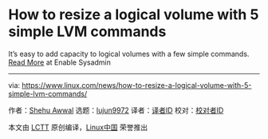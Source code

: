 [#]: subject: (How to resize a logical volume with 5 simple LVM commands)
[#]: via: (https://www.linux.com/news/how-to-resize-a-logical-volume-with-5-simple-lvm-commands/)
[#]: author: (Shehu Awwal https://www.redhat.com/sysadmin/resize-lvm-simple)
[#]: collector: (lujun9972)
[#]: translator: ( )
[#]: reviewer: ( )
[#]: publisher: ( )
[#]: url: ( )

How to resize a logical volume with 5 simple LVM commands
======

It’s easy to add capacity to logical volumes with a few simple commands.
[Read More][1] at Enable Sysadmin

--------------------------------------------------------------------------------

via: https://www.linux.com/news/how-to-resize-a-logical-volume-with-5-simple-lvm-commands/

作者：[Shehu Awwal][a]
选题：[lujun9972][b]
译者：[译者ID](https://github.com/译者ID)
校对：[校对者ID](https://github.com/校对者ID)

本文由 [LCTT](https://github.com/LCTT/TranslateProject) 原创编译，[Linux中国](https://linux.cn/) 荣誉推出

[a]: https://www.redhat.com/sysadmin/resize-lvm-simple
[b]: https://github.com/lujun9972
[1]: https://www.redhat.com/sysadmin/resize-lvm-simple
